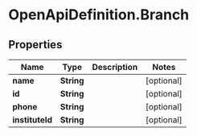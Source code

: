 # OpenApiDefinition.Branch

## Properties

Name | Type | Description | Notes
------------ | ------------- | ------------- | -------------
**name** | **String** |  | [optional] 
**id** | **String** |  | [optional] 
**phone** | **String** |  | [optional] 
**instituteId** | **String** |  | [optional] 


